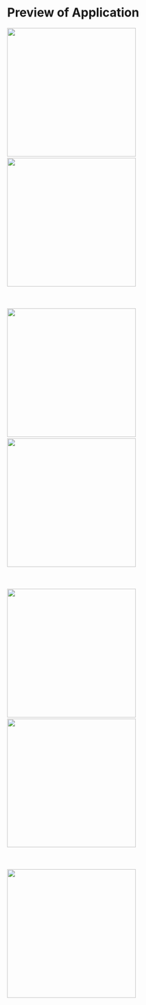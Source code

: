 # Preview of Application

<img src="https://github.com/user-attachments/assets/475ff4cd-5201-4df3-9ad9-1f6a542c28c3" width="300" style="margin-right: 20px;" />
&nbsp;&nbsp;&nbsp;&nbsp;&nbsp;&nbsp;&nbsp;&nbsp;&nbsp;&nbsp;&nbsp;&nbsp;&nbsp;&nbsp;&nbsp;&nbsp;&nbsp;&nbsp;&nbsp;&nbsp;&nbsp;&nbsp;&nbsp;&nbsp;&nbsp;&nbsp;&nbsp;&nbsp;&nbsp;&nbsp;&nbsp;&nbsp;&nbsp;&nbsp;
<img src="https://github.com/user-attachments/assets/3d673026-309d-4236-b17e-ff53dd6b4cc9" width="300" />
<br></br><br></br>
<img src="https://github.com/user-attachments/assets/76862dd2-a929-4923-8801-57b470f56321" width="300" style="margin-right: 20px;" />
&nbsp;&nbsp;&nbsp;&nbsp;&nbsp;&nbsp;&nbsp;&nbsp;&nbsp;&nbsp;&nbsp;&nbsp;&nbsp;&nbsp;&nbsp;&nbsp;&nbsp;&nbsp;&nbsp;&nbsp;&nbsp;&nbsp;&nbsp;&nbsp;&nbsp;&nbsp;&nbsp;&nbsp;&nbsp;&nbsp;&nbsp;&nbsp;&nbsp;&nbsp;
<img src="https://github.com/user-attachments/assets/7cc5021d-8fdf-4370-b8fb-0a5b1c43632f" width="300" />
<br></br><br></br>
<img src="https://github.com/user-attachments/assets/30585981-2d13-42e9-959c-5a385eed1a45" width="300" style="margin-right: 20px;" />
&nbsp;&nbsp;&nbsp;&nbsp;&nbsp;&nbsp;&nbsp;&nbsp;&nbsp;&nbsp;&nbsp;&nbsp;&nbsp;&nbsp;&nbsp;&nbsp;&nbsp;&nbsp;&nbsp;&nbsp;&nbsp;&nbsp;&nbsp;&nbsp;&nbsp;&nbsp;&nbsp;&nbsp;&nbsp;&nbsp;&nbsp;&nbsp;&nbsp;&nbsp;
<img src="https://github.com/user-attachments/assets/c65ec676-fa4b-46d6-8feb-6d8397897490" width="300" />
<br></br><br></br>
<img src="https://github.com/user-attachments/assets/671c8141-9604-4616-bf34-c14a72edb681" width="300" style="margin-right: 20px;" />
&nbsp;&nbsp;&nbsp;&nbsp;&nbsp;&nbsp;&nbsp;&nbsp;&nbsp;&nbsp;&nbsp;&nbsp;&nbsp;&nbsp;&nbsp;&nbsp;&nbsp;&nbsp;&nbsp;&nbsp;&nbsp;&nbsp;&nbsp;&nbsp;&nbsp;&nbsp;&nbsp;&nbsp;&nbsp;&nbsp;&nbsp;&nbsp;&nbsp;&nbsp;





